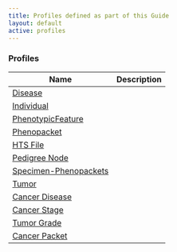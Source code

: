 ```yaml
---
title: Profiles defined as part of this Guide
layout: default
active: profiles
---
```


<!-- { :.no_toc } -->

### Profiles

<table>
<thead>
<tr>
<th>Name</th>
<th>Description</th>
</tr>
</thead>
<tbody>
<tr>
<td><a href="StructureDefinition-Disease.html">Disease</a></td>
<td></td>
</tr>
<tr>
<td><a href="StructureDefinition-Individual.html">Individual</a></td>
<td></td>
</tr>
<tr>
<td><a href="StructureDefinition-PhenotypicFeature.html">PhenotypicFeature</a></td>
<td></td>
</tr>
<tr>
<td><a href="StructureDefinition-Phenopacket.html">Phenopacket</a></td>
<td></td>
</tr>
<tr>
<td><a href="StructureDefinition-HtsFile.html">HTS File</a></td>
<td></td>
</tr>
<tr>
<td><a href="StructureDefinition-PedigreeNode.html">Pedigree Node</a></td>
<td></td>
</tr>
<tr>
<td><a href="StructureDefinition-Specimen-Phenopackets.html">Specimen-Phenopackets</a></td>
<td></td>
</tr>
<tr>
<td><a href="StructureDefinition-Tumor.html">Tumor</a></td>
<td></td>
</tr>
<tr>
<td><a href="StructureDefinition-CancerDisease.html">Cancer Disease</a></td>
<td></td>
</tr>
<tr>
<td><a href="StructureDefinition-CancerStage.html">Cancer Stage</a></td>
<td></td>
</tr>
<tr>
<td><a href="StructureDefinition-TumorGrade.html">Tumor Grade</a></td>
<td></td>
</tr>
<tr>
<td><a href="StructureDefinition-CancerPacket.html">Cancer Packet</a></td>
<td></td>
</tr>
</tbody>
</table>
